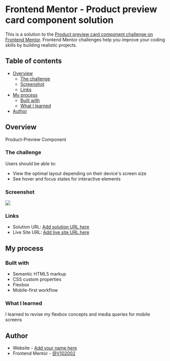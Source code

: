 # Frontend Mentor - Product preview card component solution

This is a solution to the [Product preview card component challenge on Frontend Mentor](https://www.frontendmentor.io/challenges/product-preview-card-component-GO7UmttRfa). Frontend Mentor challenges help you improve your coding skills by building realistic projects. 

## Table of contents

- [Overview](#overview)
  - [The challenge](#the-challenge)
  - [Screenshot](#screenshot)
  - [Links](#links)
- [My process](#my-process)
  - [Built with](#built-with)
  - [What I learned](#what-i-learned)
- [Author](#author)

## Overview
Product-Preview Component
### The challenge

Users should be able to:

- View the optimal layout depending on their device's screen size
- See hover and focus states for interactive elements

### Screenshot

![](./images/#7.png.jpg)

### Links

- Solution URL: [Add solution URL here](https://your-solution-url.com)
- Live Site URL: [Add live site URL here](https://your-live-site-url.com)

## My process

### Built with

- Semantic HTML5 markup
- CSS custom properties
- Flexbox
- Mobile-first workflow

### What I learned

I learned to revise my flexbox concepts and media queries for mobile screens
## Author

- Website - [Add your name here](https://github.com/V102002)
- Frontend Mentor - [@V102002](https://www.frontendmentor.io/profile/V102002)